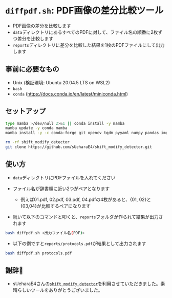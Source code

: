 
# `diffpdf.sh`: PDF画像の差分比較ツール

- PDF画像の差分を比較します
- `data`ディレクトリにあるすべてのPDFに対して、ファイル名の順番に2枚ずつ差分を比較します
- `reports`ディレクトリに差分を比較した結果を1枚のPDFファイルにして出力します

## 事前に必要なもの

- Unix (検証環境: Ubuntu 20.04.5 LTS on WSL2)
- `bash`
- `conda` (https://docs.conda.io/en/latest/miniconda.html)

## セットアップ

```bash
type mamba >/dev/null 2>&1 || conda install -y mamba
mamba update -y conda mamba
mamba install -y -c conda-forge git opencv tqdm pyyaml numpy pandas img2pdf pdf2image poppler pillow

rm -rf shift_modify_detector
git clone https://github.com/sUeharaE4/shift_modify_detector.git
```


## 使い方

- `data`ディレクトリにPDFファイルを入れてください
- ファイル名が辞書順に近い2つがペアとなります
  - 例えば01.pdf, 02.pdf, 03.pdf, 04.pdfの4枚があると、{01, 02}と{03,04}が比較するペアになります

- 続いて以下のコマンドと叩くと、`reports`フォルダが作られて結果が出力されます

```bash
bash diffpdf.sh <出力ファイル名(PDF)>
```

- 以下の例ですと`reports/protocols.pdf`が結果として出力されます

```bash
bash diffpdf.sh protocols.pdf
```

## 謝辞:pray:

- sUeharaE4さんの[`shift_modify_detector`](https://github.com/sUeharaE4/shift_modify_detector)を利用させていただきました。素晴らしいツールをありがとうございました。
